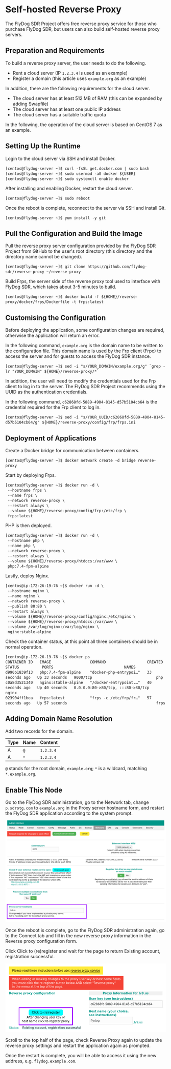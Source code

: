 # Self-hosted Reverse Proxy

The FlyDog SDR Project offers free reverse proxy service for those who purchase FlyDog SDR, but users can also build self-hosted reverse proxy servers.

## Preparation and Requirements

To build a reverse proxy server, the user needs to do the following.

 - Rent a cloud server (IP `1.2.3.4` is used as an example)
 - Register a domain (this article uses `example.org` as an example)

In addition, there are the following requirements for the cloud server.

 - The cloud server has at least 512 MB of RAM (this can be expanded by adding Swapfile)
 - The cloud server has at least one public IP address
 - The cloud server has a suitable traffic quota

In the following, the operation of the cloud server is based on CentOS 7 as an example.

## Setting Up the Runtime

Login to the cloud server via SSH and install Docker.

```
[centos@flydog-server ~]$ curl -fsSL get.docker.com | sudo bash
[centos@flydog-server ~]$ sudo usermod -aG docker ${USER}
[centos@flydog-server ~]$ sudo systemctl enable docker
```

After installing and enabling Docker, restart the cloud server.

```
[centos@flydog-server ~]$ sudo reboot
```

Once the reboot is complete, reconnect to the server via SSH and install Git.

```
[centos@flydog-server ~]$ yum install -y git
```

## Pull the Configuration and Build the Image

Pull the reverse proxy server configuration provided by the FlyDog SDR Project from GitHub to the user's root directory (this directory and the directory name cannot be changed).

```
[centos@flydog-server ~]$ git clone https://github.com/flydog-sdr/reverse-proxy ~/reverse-proxy
```

Build Frps, the server side of the reverse proxy tool used to interface with FlyDog SDR, which takes about 3-5 minutes to build.

```
[centos@flydog-server ~]$ docker build -f ${HOME}/reverse-proxy/docker/frps/Dockerfile -t frps:latest
```

## Customising the Configuration

Before deploying the application, some configuration changes are required, otherwise the application will return an error.

In the following command, `example.org` is the domain name to be written to the configuration file. This domain name is used by the Frp client (Frpc) to access the server and for guests to access the FlyDog SDR instance.

```
[centos@flydog-server ~]$ sed -i "s/YOUR_DOMAIN/example.org/g" `grep -lr "YOUR_DOMAIN" ${HOME}/reverse-proxy/*`
```

In addition, the user will need to modify the credentials used for the Frp client to log in to the server. The FlyDog SDR Project recommends using the UUID as the authentication credentials.

In the following command, `c62868fd-5889-4904-8145-d57b5104cb64` is the credential required for the Frp client to log in.

```
[centos@flydog-server ~]$ sed -i "s/YOUR_UUID/c62868fd-5889-4904-8145-d57b5104cb64/g" ${HOME}/reverse-proxy/config/frp/frps.ini
```

## Deployment of Applications

Create a Docker bridge for communication between containers.

```
[centos@flydog-server ~]$ docker network create -d bridge reverse-proxy
```

Start by deploying Frps.

```
[centos@flydog-server ~]$ docker run -d \
 --hostname frps \
 --name frps \
 --network reverse-proxy \
 --restart always \
 --volume ${HOME}/reverse-proxy/config/frp:/etc/frp \
 frps:latest
```

PHP is then deployed.

```
[centos@flydog-server ~]$ docker run -d \
 --hostname php \
 --name php \
 --network reverse-proxy \
 --restart always \
 --volume ${HOME}/reverse-proxy/htdocs:/var/www \
 php:7.4-fpm-alpine
```

Lastly, deploy Nginx.

```
[centos@ip-172-26-19-76 ~]$ docker run -d \
 --hostname nginx \
 --name nginx \
 --network reverse-proxy \
 --publish 80:80 \
 --restart always \
 --volume ${HOME}/reverse-proxy/config/nginx:/etc/nginx \
 --volume ${HOME}/reverse-proxy/htdocs:/var/www \
 --volume /var/log/nginx:/var/log/nginx \
 nginx:stable-alpine
```

Check the container status, at this point all three containers should be in normal operation.

```
[centos@ip-172-26-19-76 ~]$ docker ps
CONTAINER ID   IMAGE                 COMMAND                  CREATED          STATUS          PORTS                               NAMES
d990b1839f13   php:7.4-fpm-alpine    "docker-php-entrypoi…"   33 seconds ago   Up 33 seconds   9000/tcp                            php
c0a8d3521340   nginx:stable-alpine   "/docker-entrypoint.…"   40 seconds ago   Up 40 seconds   0.0.0.0:80->80/tcp, :::80->80/tcp   nginx
023904ff1bea   frps:latest           "frps -c /etc/frp/fr…"   57 seconds ago   Up 57 seconds                                       frps
```

## Adding Domain Name Resolution

Add two records for the domain.

| Type | Name | Content |
| :--- | :--- | :--- |
| A | `@` | `1.2.3.4` |
| A | `*` | `1.2.3.4` |

`@` stands for the root domain, `example.org`; `*` is a wildcard, matching `*.example.org`.

## Enable This Node

Go to the FlyDog SDR administration, go to the Network tab, change `p.sdrotg.com` to `example.org` in the Proxy server hostname form, and restart the FlyDog SDR application according to the system prompt.

![Change proxy server hostname](/developer/reverse_1.png "Change proxy server hostname")

Once the reboot is complete, go to the FlyDog SDR administration again, go to the Connect tab and fill in the new reverse proxy information in the Reverse proxy configuration form.

Click Click to (re)register and wait for the page to return Existing account, registration successful.

![Reregister](/developer/reverse_2.png "Reregister")

Scroll to the top half of the page, check Reverse Proxy again to update the reverse proxy settings and restart the application again as prompted.

Once the restart is complete, you will be able to access it using the new address, e.g. `flydog.example.com`.
